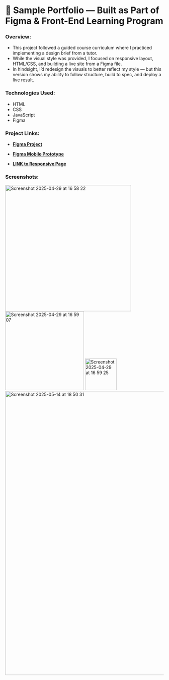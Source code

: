 # 💼 Sample Portfolio — Built as Part of Figma & Front-End Learning Program

### Overview:
- This project followed a guided course curriculum where I practiced implementing a design brief from a tutor.
- While the visual style was provided, I focused on responsive layout, HTML/CSS, and building a live site from a Figma file.
- In hindsight, I’d redesign the visuals to better reflect my style — but this version shows my ability to follow structure, build to spec, and deploy a live result.

### Technologies Used:
- HTML
- CSS
- JavaScript
- Figma

### Project Links: 

- [**Figma Project**](https://www.figma.com/design/EVdgivg9Nz12JI5q6i0ECV/MyPortfolio?node-id=0-1&t=Bsyub1UpKUukQDR7-1)

- [**Figma Mobile Prototype**](https://www.figma.com/proto/EVdgivg9Nz12JI5q6i0ECV/MyPortfolio?node-id=39-967&p=f&t=chj3dTZFTtzEDr1R-1&scaling=scale-down&content-scaling=fixed&page-id=39%3A964&starting-point-node-id=39%3A967)

- [**LINK to Responsive Page**](https://helinajarvesaar.github.io/myPortfolio)


### Screenshots:

<img width="400" alt="Screenshot 2025-04-29 at 16 58 22" src="https://github.com/user-attachments/assets/a13d19e3-96f4-46bd-8828-72a6d1b8821d" />
<img width="250" alt="Screenshot 2025-04-29 at 16 59 07" src="https://github.com/user-attachments/assets/9a6f0ac1-b0b0-4172-bd31-0b115c61079c" />
<img width="100" alt="Screenshot 2025-04-29 at 16 59 25" src="https://github.com/user-attachments/assets/51f4912d-7e14-45fb-a55b-bcad2492db58" />

<img width="900" alt="Screenshot 2025-05-14 at 18 50 31" src="https://github.com/user-attachments/assets/12fbf6bd-23db-46c0-91be-5f9526671a59" />

